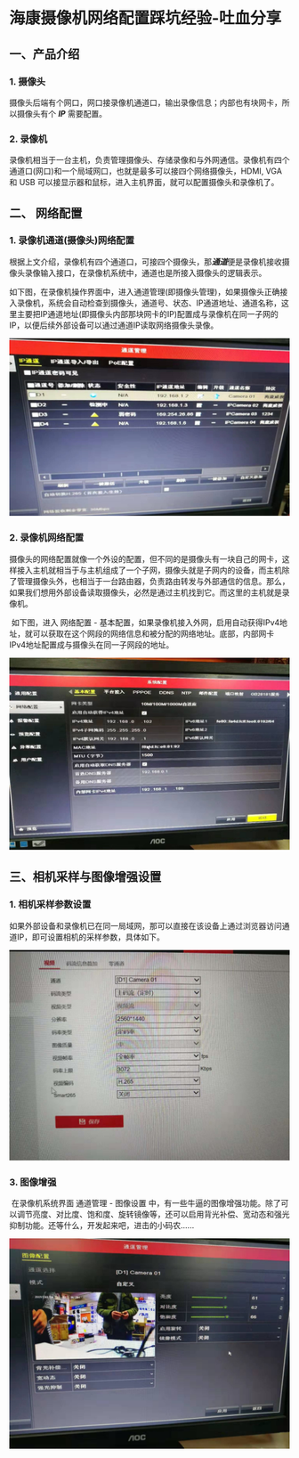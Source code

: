 # 海康摄像机网络配置踩坑经验-吐血分享

## 一、产品介绍

### 1. 摄像头

​	摄像头后端有个网口，网口接录像机通道口，输出录像信息；内部也有块网卡，所以摄像头有个 ***IP*** 需要配置。

### 2. 录像机

​	录像机相当于一台主机，负责管理摄像头、存储录像和与外网通信。录像机有四个通道口(网口)和一个局域网口，也就是最多可以接四个网络摄像头，HDMI, VGA 和 USB 可以接显示器和鼠标，进入主机界面，就可以配置摄像头和录像机了。



## 二、 网络配置

### 1. 录像机通道(摄像头)网络配置

​	根据上文介绍，录像机有四个通道口，可接四个摄像头，那***通道***便是录像机接收摄像头录像输入接口，在录像机系统中，通道也是所接入摄像头的逻辑表示。

​	如下图，在录像机操作界面中，进入通道管理(即摄像头管理)，如果摄像头正确接入录像机，系统会自动检查到摄像头，通道号、状态、IP通道地址、通道名称，这里主要把IP通道地址(即摄像头内部那块网卡的IP)配置成与录像机在同一子网的IP，以便后续外部设备可以通过通道IP读取网络摄像头录像。

![通道配置](asset/通道配置.jpg)



### 2. 录像机网络配置

​	摄像头的网络配置就像一个外设的配置，但不同的是摄像头有一块自己的网卡，这样接入主机就相当于与主机组成了一个子网，摄像头就是子网内的设备，而主机除了管理摄像头外，也相当于一台路由器，负责路由转发与外部通信的信息。那么，如果我们想用外部设备读取摄像头，必然是通过主机找到它。而这里的主机就是录像机。

​	如下图，进入 网络配置 - 基本配置，如果录像机接入外网，启用自动获得IPv4地址，就可以获取在这个网段的网络信息和被分配的网络地址。底部，内部网卡IPv4地址配置成与摄像头在同一子网段的地址。

![录像机网络配置](asset/录像机网络配置.jpg)



## 三、相机采样与图像增强设置

### 1. 相机采样参数设置

​	如果外部设备和录像机已在同一局域网，那可以直接在该设备上通过浏览器访问通道IP，即可设置相机的采样参数，具体如下。

![相机配置](asset/相机配置.jpg)

### 3. 图像增强

​	在录像机系统界面 通道管理 - 图像设置 中，有一些牛逼的图像增强功能。除了可以调节亮度、对比度、饱和度、旋转镜像等，还可以启用背光补偿、宽动态和强光抑制功能。还等什么，开发起来吧，进击的小码农......

![图像配置](asset/图像配置.jpg)